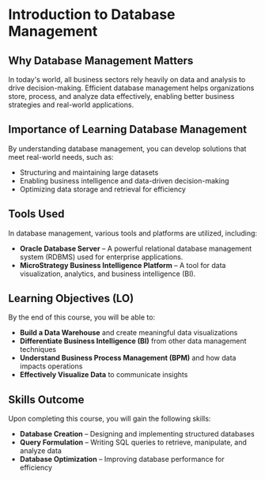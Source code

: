 # Introduction to Database Management

## Why Database Management Matters  
In today's world, all business sectors rely heavily on data and analysis to drive decision-making. Efficient database management helps organizations store, process, and analyze data effectively, enabling better business strategies and real-world applications.

## Importance of Learning Database Management  
By understanding database management, you can develop solutions that meet real-world needs, such as:  
- Structuring and maintaining large datasets  
- Enabling business intelligence and data-driven decision-making  
- Optimizing data storage and retrieval for efficiency  

## Tools Used  
In database management, various tools and platforms are utilized, including:  
- **Oracle Database Server** – A powerful relational database management system (RDBMS) used for enterprise applications.  
- **MicroStrategy Business Intelligence Platform** – A tool for data visualization, analytics, and business intelligence (BI).  

## Learning Objectives (LO)  
By the end of this course, you will be able to:  
- **Build a Data Warehouse** and create meaningful data visualizations  
- **Differentiate Business Intelligence (BI)** from other data management techniques  
- **Understand Business Process Management (BPM)** and how data impacts operations  
- **Effectively Visualize Data** to communicate insights  

## Skills Outcome  
Upon completing this course, you will gain the following skills:  
- **Database Creation** – Designing and implementing structured databases  
- **Query Formulation** – Writing SQL queries to retrieve, manipulate, and analyze data  
- **Database Optimization** – Improving database performance for efficiency  

